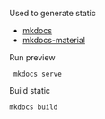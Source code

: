 Used to generate static

- [mkdocs](https://www.mkdocs.org/)
- [mkdocs-material](https://squidfunk.github.io/mkdocs-material/)


Run preview 
```
 mkdocs serve
```

Build static
```
mkdocs build
```